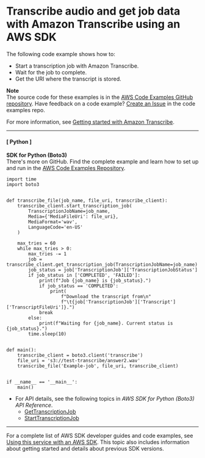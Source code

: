 # Transcribe audio and get job data with Amazon Transcribe using an AWS SDK<a name="example_transcribe_Scenario_GettingStartedTranscriptionJobs_section"></a>

The following code example shows how to:
+ Start a transcription job with Amazon Transcribe\.
+ Wait for the job to complete\.
+ Get the URI where the transcript is stored\.

**Note**  
The source code for these examples is in the [AWS Code Examples GitHub repository](https://github.com/awsdocs/aws-doc-sdk-examples)\. Have feedback on a code example? [Create an Issue](https://github.com/awsdocs/aws-doc-sdk-examples/issues/new/choose) in the code examples repo\. 

For more information, see [Getting started with Amazon Transcribe](https://docs.aws.amazon.com/transcribe/latest/dg/getting-started.html)\.

------
#### [ Python ]

**SDK for Python \(Boto3\)**  
 There's more on GitHub\. Find the complete example and learn how to set up and run in the [AWS Code Examples Repository](https://github.com/awsdocs/aws-doc-sdk-examples/tree/main/python/example_code/transcribe#code-examples)\. 
  

```
import time
import boto3


def transcribe_file(job_name, file_uri, transcribe_client):
    transcribe_client.start_transcription_job(
        TranscriptionJobName=job_name,
        Media={'MediaFileUri': file_uri},
        MediaFormat='wav',
        LanguageCode='en-US'
    )

    max_tries = 60
    while max_tries > 0:
        max_tries -= 1
        job = transcribe_client.get_transcription_job(TranscriptionJobName=job_name)
        job_status = job['TranscriptionJob']['TranscriptionJobStatus']
        if job_status in ['COMPLETED', 'FAILED']:
            print(f"Job {job_name} is {job_status}.")
            if job_status == 'COMPLETED':
                print(
                    f"Download the transcript from\n"
                    f"\t{job['TranscriptionJob']['Transcript']['TranscriptFileUri']}.")
            break
        else:
            print(f"Waiting for {job_name}. Current status is {job_status}.")
        time.sleep(10)


def main():
    transcribe_client = boto3.client('transcribe')
    file_uri = 's3://test-transcribe/answer2.wav'
    transcribe_file('Example-job', file_uri, transcribe_client)


if __name__ == '__main__':
    main()
```
+ For API details, see the following topics in *AWS SDK for Python \(Boto3\) API Reference*\.
  + [GetTranscriptionJob](https://docs.aws.amazon.com/goto/boto3/transcribe-2017-10-26/GetTranscriptionJob)
  + [StartTranscriptionJob](https://docs.aws.amazon.com/goto/boto3/transcribe-2017-10-26/StartTranscriptionJob)

------

For a complete list of AWS SDK developer guides and code examples, see [Using this service with an AWS SDK](getting-started-sdk.md#sdk-general-information-section)\. This topic also includes information about getting started and details about previous SDK versions\.